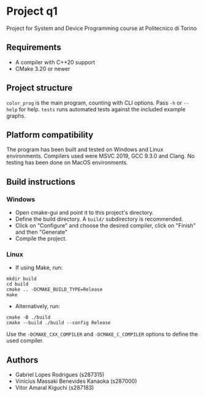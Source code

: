 # Project q1
Project for System and Device Programming course at Politecnico di Torino

## Requirements
- A compiler with C++20 support
- CMake 3.20 or newer

## Project structure
`color_prog` is the main program, counting with CLI options. Pass `-h` or `--help` for help.
`tests` runs automated tests against the included example graphs.

## Platform compatibility
The program has been built and tested on Windows and Linux environments.
Compilers used were MSVC 2019, GCC 9.3.0 and Clang.
No testing has been done on MacOS environments.

## Build instructions
### Windows
- Open cmake-gui and point it to this project's directory.
- Define the build directory. A `build/` subdirectory is recommended.
- Click on "Configure" and choose the desired compiler, click on "Finish" and then "Generate"
- Compile the project.

### Linux
- If using Make, run:
```
mkdir build
cd build
cmake .. -DCMAKE_BUILD_TYPE=Release
make
```
- Alternatively, run:
```
cmake -B ./build
cmake --build ./build --config Release
```
Use the `-DCMAKE_CXX_COMPILER` and `-DCMAKE_C_COMPILER` options to define the used compiler.

## Authors
- Gabriel Lopes Rodrigues (s287315)
- Vinícius Massaki Benevides Kanaoka (s287000)
- Vitor Amaral Kiguchi (s287183)
